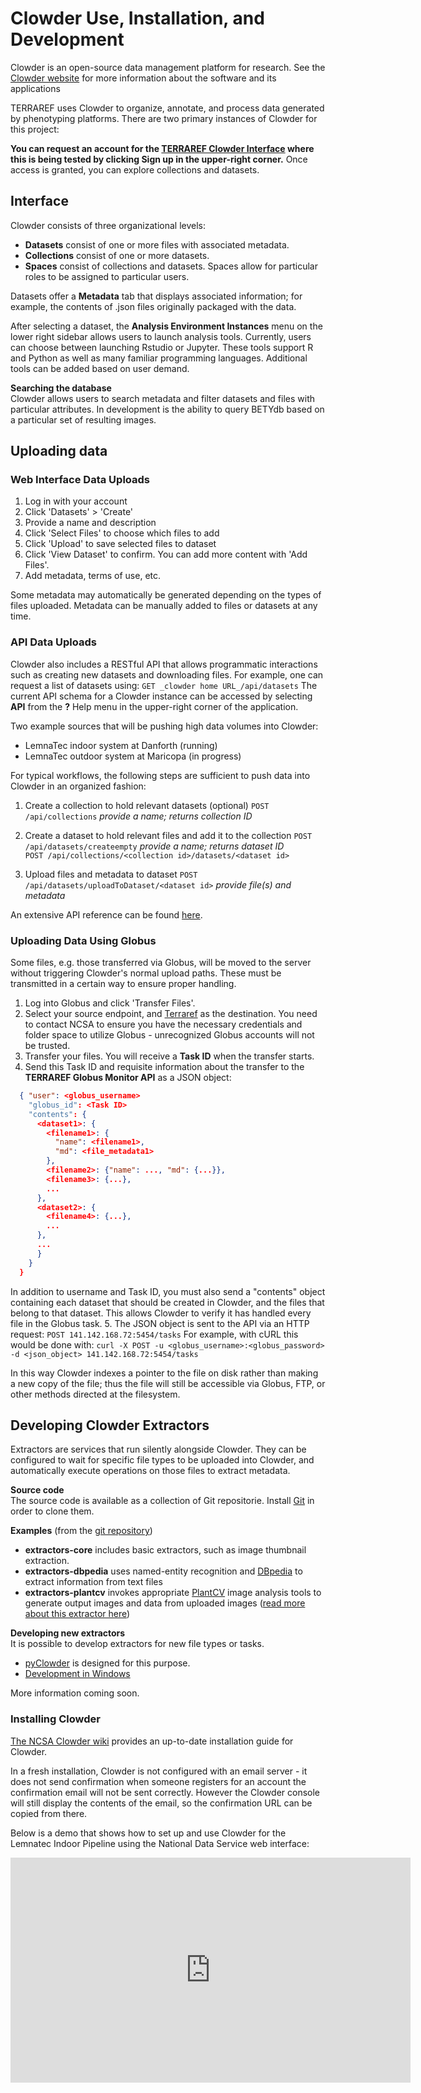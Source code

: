 # Clowder Use, Installation, and Development
Clowder is an open-source data management platform for research. See the [Clowder website](https://clowder.ncsa.illinois.edu/) for more information about the software and its applications

TERRAREF uses Clowder to organize, annotate, and process  data generated by phenotyping platforms. There are two primary instances of Clowder for this project:

**You can request an account for the [TERRAREF Clowder Interface](http://terraref.ncsa.illinois.edu/clowder/) where this is being tested by clicking **Sign up** in the upper-right corner.** Once access is granted, you can explore collections and datasets. 

## Interface

Clowder consists of three organizational levels:
* **Datasets** consist of one or more files with associated metadata.
* **Collections** consist of one or more datasets.
* **Spaces** consist of collections and datasets. Spaces allow for particular roles to be assigned to particular users.
 
Datasets offer a **Metadata** tab that displays associated information; for example, the contents of .json files originally packaged with the data.  

After selecting a dataset, the **Analysis Environment Instances** menu on the lower right sidebar allows users to launch analysis tools. Currently, users can choose between launching Rstudio or Jupyter. These tools support R and Python as well as many familiar programming languages.  Additional tools can be added based on user demand. 

**Searching the database**  
Clowder allows users to search metadata and filter datasets and files with particular attributes. In development is the ability to query BETYdb based on a particular set of resulting images.



## Uploading data

### Web Interface Data Uploads

1. Log in with your account
2. Click 'Datasets' > 'Create'
3. Provide a name and description
4. Click 'Select Files' to choose which files to add
5. Click 'Upload' to save selected files to dataset
6. Click 'View Dataset' to confirm. You can add more content with 'Add Files'.
7. Add metadata, terms of use, etc. 

Some metadata may automatically be generated depending on the types of files uploaded. Metadata can be manually added to files or datasets at any time.
  
### API Data Uploads

Clowder also includes a RESTful API that allows programmatic interactions such as creating new datasets and downloading files. For example, one can request a list of datasets using:
    ```GET _clowder home URL_/api/datasets```
The current API schema for a Clowder instance can be accessed by selecting **API** from the **?** Help menu in the upper-right corner of the application.

Two example sources that will be pushing high data volumes into Clowder:
* LemnaTec indoor system at Danforth (running)
* LemnaTec outdoor system at Maricopa (in progress)

For typical workflows, the following steps are sufficient to push data into Clowder in an organized fashion:

1. Create a collection to hold relevant datasets (optional)
    ```POST /api/collections``` _provide a name; returns collection ID_  
    
2. Create a dataset to hold relevant files and add it to the collection
    ```POST /api/datasets/createempty``` _provide a name; returns dataset ID_  
    ```POST /api/collections/<collection id>/datasets/<dataset id>```  
    
3. Upload files and metadata to dataset
    ```POST /api/datasets/uploadToDataset/<dataset id>``` _provide file(s) and metadata_  

An extensive API reference can be found [here](https://terraref.ncsa.illinois.edu/clowder/assets/docs/api/index.html).

### Uploading Data Using Globus

Some files, e.g. those transferred via Globus, will be moved to the server without triggering Clowder's normal upload paths. These must be transmitted in a certain way to ensure proper handling.

1. Log into Globus and click 'Transfer Files'.
2. Select your source endpoint, and [Terraref](https://www.globus.org/app/endpoints/c50eec62-ea1a-11e5-97d6-22000b9da45e/overview) as the destination. You need to contact NCSA to ensure you have the necessary credentials and folder space to utilize Globus - unrecognized Globus accounts will not be trusted.
3. Transfer your files. You will receive a **Task ID** when the transfer starts.
4. Send this Task ID and requisite information about the transfer to the **TERRAREF Globus Monitor API** as a JSON object:
  ```json
    { "user": <globus_username>
      "globus_id": <Task ID>
      "contents": {
        <dataset1>: {
          <filename1>: {
            "name": <filename1>,
            "md": <file_metadata1>
          },
          <filename2>: {"name": ..., "md": {...}},
          <filename3>: {...},
          ...
        },
        <dataset2>: {
          <filename4>: {...},
          ...
        },
        ...
        }
      }
    }
  ```
  In addition to username and Task ID, you must also send a "contents" object containing each dataset that should be created in Clowder, and the files that belong to that dataset. This allows Clowder to verify it has handled every file in the Globus task.
5. The JSON object is sent to the API via an HTTP request:
 ```POST 141.142.168.72:5454/tasks```
 For example, with cURL this would be done with:
 ```curl -X POST -u <globus_username>:<globus_password> -d <json_object> 141.142.168.72:5454/tasks```

In this way Clowder indexes a pointer to the file on disk rather than making a new copy of the file; thus the file will still be accessible via Globus, FTP, or other methods directed at the filesystem.


## Developing Clowder Extractors

Extractors are services that run silently alongside Clowder. They can be configured to wait for specific file types to be uploaded into Clowder, and automatically execute operations on those files to extract metadata. 

**Source code**  
The source code is available as a collection of Git repositorie. Install [Git](https://git-scm.com/) in order to clone them.

**Examples** (from the [git repository](https://opensource.ncsa.illinois.edu/bitbucket/projects/CATS))  
* **extractors-core** includes basic extractors, such as image thumbnail extraction.
* **extractors-dbpedia** uses named-entity recognition and [DBpedia](http://wiki.dbpedia.org/) to extract information from text files
* **extractors-plantcv** invokes appropriate [PlantCV](http://plantcv.danforthcenter.org/) image analysis tools to generate output images and data from uploaded images ([read more about this extractor here](http://opensource.ncsa.illinois.edu/bitbucket/projects/CATS/repos/extractors-plantcv/browse))

**Developing new extractors**  
It is possible to develop extractors for new file types or tasks. 
* [pyClowder](https://opensource.ncsa.illinois.edu/bitbucket/projects/CATS/repos/pyclowder/browse) is designed for this purpose.  
* [Development in Windows](https://opensource.ncsa.illinois.edu/confluence/display/CATS/Deploying+Windows+Extractors)  

More information coming soon.

### Installing Clowder

 [The NCSA Clowder wiki](https://opensource.ncsa.illinois.edu/confluence/display/CATS/Administrating+Clowder) provides an up-to-date installation guide for Clowder.

In a fresh installation, Clowder is not configured with an email server - it does not send confirmation  when someone registers for an account the confirmation email will not be sent correctly. However the Clowder console will still display the contents of the email, so the confirmation URL can be copied from there. 

Below is a demo that shows how to set up and use Clowder for the Lemnatec Indoor Pipeline using the National Data Service web interface:

<iframe width="640" height="360" src="https://www.youtube.com/embed/dCNYEl3ld0s?rel=0&amp;showinfo=0" frameborder="0" allowfullscreen></iframe>
